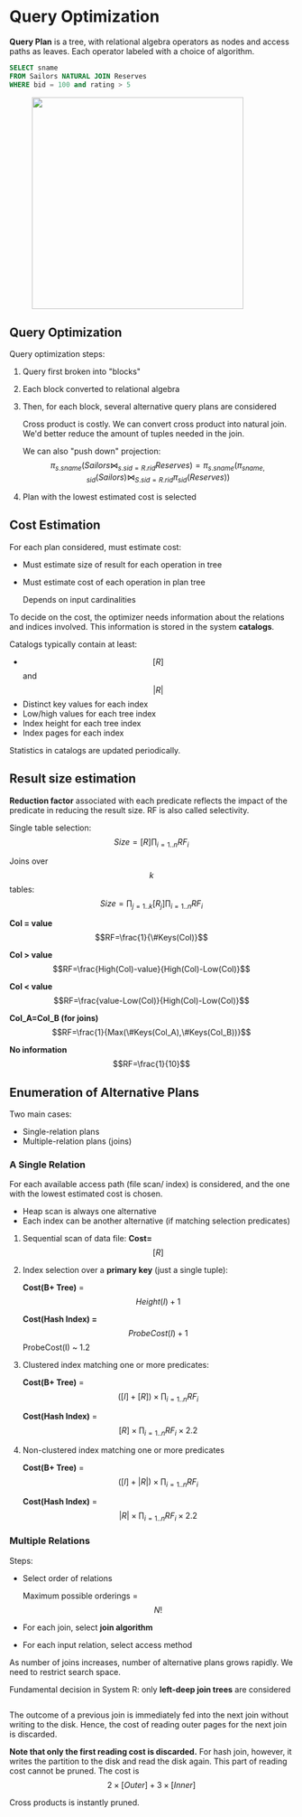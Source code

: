 # Query Optimization

**Query Plan** is a tree, with relational algebra operators as nodes and access paths as leaves. Each operator labeled with a choice of algorithm.

```sql
SELECT sname 
FROM Sailors NATURAL JOIN Reserves
WHERE bid = 100 and rating > 5
```

<figure><img src="https://p.ipic.vip/344xej.png" alt="" width="375"><figcaption></figcaption></figure>

## Query Optimization

Query optimization steps:

1. Query first broken into "blocks"
2. Each block converted to relational algebra
3.  Then, for each block, several alternative query plans are considered

    Cross product is costly. We can convert cross product into natural join. We'd better reduce the amount of tuples needed in the join.

    We can also "push down" projection: $$\pi_{s.sname}(Sailors\Join_{s.sid=R.rid} Reserves)=\pi_{s.sname}(\pi_{sname,sid}(Sailors)\Join_{S.sid=R.rid}\pi_{sid}(Reserves))$$
4. Plan with the lowest estimated cost is selected

## Cost Estimation

For each plan considered, must estimate cost:

* Must estimate size of result for each operation in tree
*   Must estimate cost of each operation in plan tree

    Depends on input cardinalities

To decide on the cost, the optimizer needs information about the relations and indices involved. This information is stored in the system **catalogs**.

Catalogs typically contain at least:

* $$[R]$$ and $$|R|$$
* Distinct key values for each index
* Low/high values for each tree index
* Index height for each tree index
* Index pages for each index

Statistics in catalogs are updated periodically.

## Result size estimation

**Reduction factor** associated with each predicate reflects the impact of the predicate in reducing the result size. RF is also called selectivity.

Single table selection: $$Size=[R]\prod_{i=1..n}RF_i$$

Joins over $$k$$ tables: $$Size=\prod_{j=1..k}[R_j]\prod_{i=1..n}RF_i$$

**Col = value** $$RF=\frac{1}{\#Keys(Col)}$$

**Col > value** $$RF=\frac{High(Col)-value}{High(Col)-Low(Col)}$$

**Col < value** $$RF=\frac{value-Low(Col)}{High(Col)-Low(Col)}$$

**Col\_A=Col\_B (for joins)** $$RF=\frac{1}{Max(\#Keys(Col_A),\#Keys(Col_B))}$$

**No information** $$RF=\frac{1}{10}$$

## Enumeration of Alternative Plans

Two main cases:

* Single-relation plans
* Multiple-relation plans (joins)

### A Single Relation

For each available access path (file scan/ index) is considered, and the one with the lowest estimated cost is chosen.

* Heap scan is always one alternative
* Each index can be another alternative (if matching selection predicates)

1. Sequential scan of data file: **Cost=**$$[R]$$
2.  Index selection over a **primary key** (just a single tuple):

    **Cost(B+ Tree)** = $$Height(I)+1$$

    **Cost(Hash Index) =**$$ProbeCost(I) + 1$$ ProbeCost(I) \~ 1.2
3.  Clustered index matching one or more predicates:

    **Cost(B+ Tree)** = $$([I]+[R]) \times\prod_{i=1..n}RF_{i}$$

    **Cost(Hash Index)** = $$[R] \times\prod_{i=1..n}RF_i \times2.2$$
4.  Non-clustered index matching one or more predicates

    **Cost(B+ Tree)** = $$([I]+|R|) \times\prod_{i=1..n}RF_{i}$$

    **Cost(Hash Index)** = $$|R| \times\prod_{i=1..n}RF_i\times2.2$$

### Multiple Relations

Steps:

*   Select order of relations

    Maximum possible orderings = $$N!$$
* For each join, select **join algorithm**
* For each input relation, select access method

As number of joins increases, number of alternative plans grows rapidly. We need to restrict search space.

Fundamental decision in System R: only **left-deep join trees** are considered

<figure><img src="https://p.ipic.vip/1j8vmm.png" alt=""><figcaption></figcaption></figure>

The outcome of a previous join is immediately fed into the next join without writing to the disk. Hence, the cost of reading outer pages for the next join is discarded.

**Note that only the first reading cost is discarded.** For hash join, however, it writes the partition to the disk and read the disk again. This part of reading cost cannot be pruned. The cost is $$2\times[Outer]+3\times[Inner]$$

Cross products is instantly pruned.
